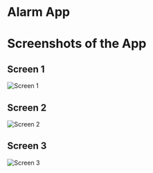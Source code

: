 # Alarm App


# Screenshots of the App
## Screen 1
![Screen 1](https://ibb.co/xgDqx2y)
## Screen 2
![Screen 2](https://ibb.co/gPQqdhS)
## Screen 3
![Screen 3](https://ibb.co/KWCSW9b)
